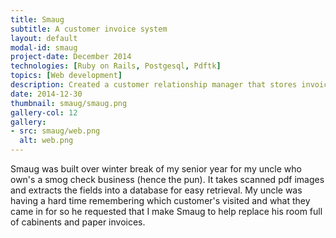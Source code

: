 ```yaml
---
title: Smaug
subtitle: A customer invoice system
layout: default
modal-id: smaug
project-date: December 2014
technologies: [Ruby on Rails, Postgesql, Pdftk]
topics: [Web development]
description: Created a customer relationship manager that stores invoices for quick retrieval.
date: 2014-12-30
thumbnail: smaug/smaug.png
gallery-col: 12
gallery:
- src: smaug/web.png
  alt: web.png
---
```

Smaug was built over winter break of my senior year for my uncle who own's a smog check business (hence the pun). It takes scanned pdf images and extracts the fields into a database for easy retrieval. My uncle was having a hard time remembering which customer's visited and what they came in for so he requested that I make Smaug to help replace his room full of cabinents and paper invoices.